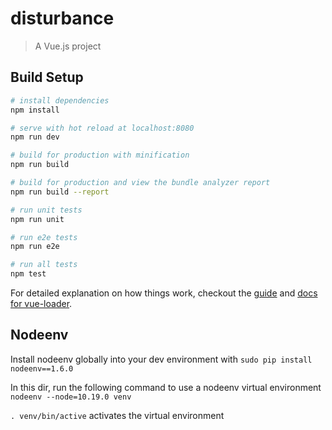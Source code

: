 # disturbance

> A Vue.js project

## Build Setup

``` bash
# install dependencies
npm install

# serve with hot reload at localhost:8080
npm run dev

# build for production with minification
npm run build

# build for production and view the bundle analyzer report
npm run build --report

# run unit tests
npm run unit

# run e2e tests
npm run e2e

# run all tests
npm test
```

For detailed explanation on how things work, checkout the [guide](http://vuejs-templates.github.io/webpack/) and [docs for vue-loader](http://vuejs.github.io/vue-loader).

## Nodeenv

Install nodeenv globally into your dev environment with `sudo pip install nodeenv==1.6.0`

In this dir, run the following command to use a nodeenv virtual environment
`nodeenv --node=10.19.0 venv`

`. venv/bin/active` activates the virtual environment
